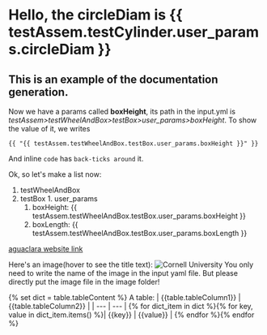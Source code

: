 # Hello, the circleDiam is {{ testAssem.testCylinder.user_params.circleDiam }}
## This is an example of the documentation generation.


Now we have a params called **boxHeight**, its path in the input.yml is
*testAssem>testWheelAndBox>testBox>user_params>boxHeight*.
To show the value of it, we writes
```jinja2
{{ "{{ testAssem.testWheelAndBox.testBox.user_params.boxHeight }}" }}
```
And inline `code` has `back-ticks around` it.


Ok, so let's make a list now:
1. testWheelAndBox
  1. testBox
    1. user_params
      1. boxHeight: {{ testAssem.testWheelAndBox.testBox.user_params.boxHeight }}
      2. boxLength: {{ testAssem.testWheelAndBox.testBox.user_params.boxLength }}


[aguaclara website link]({{officialSite}})


Here's an image(hover to see the title text):
![Cornell University](./image/{{imageUrl}})
You only need to write the name of the image in the input yaml file.
But please directly put the image file in the image folder!

{% set dict = table.tableContent %}
A table:
| {{table.tableColumn1}} | {{table.tableColumn2}} |
| --- | --- |
{% for dict_item in dict %}{% for key, value in dict_item.items() %}| {{key}} | {{value}} |
{% endfor %}{% endfor %}

